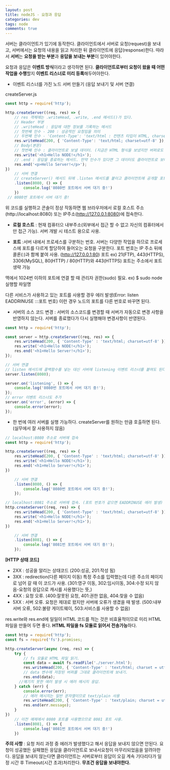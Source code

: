 ```yaml
---  
layout: post
title: nodeJS - 요청과 응답
categories: dev
tags: node
comments: true
---
```


서버는 클라이언트가 있기에 동작한다. 클라이언트에서 서버로 요청(request)을 보내고, 서버에서는 요청의 내용을 읽고 처리한 뒤 클라이언트에 응답(response)한다. 따라서 **서버**는 **요청을 받는 부분**과 **응답을 보내는 부분**이 있어야한다.

요청과 응답은 **이벤트 방식**이라고 생각하면 된다. **클라이언트로부터 요청이 왔을 때 어떤 작업을 수행**할지 **이벤트 리스너로 미리 등록**해두어야한다.

- 이벤트 리스너를 가진 노드 서버 만들기 (응답 보내기 및 서버 연결)

createServer.js

```js
const http = require('http');

http.createServer((req, res) => {
    // res 객체에는 .writeHead, .write, .end 메서드()가 있다.
    // Header 부분
    // .writeHead : 응답에 대한 정보를 기록하는 메서드
    // 첫번째 인수 - 200 : 성공적인 요청임을 의미
    // 두번째 인수 - 'Content-Type': 'text/html : 컨텐츠 타입이 HTML, charset=utf-8 : 한글 표시를 위해
    res.writeHead(200, { 'Content-Type': 'text/html; charset=utf-8' });
    // Body(본문)
    // 첫번째 인수 : 클라이언트로 보낼 데이터. (지금은 HTML 형식을 보냈지만 버퍼로도 보낼 수 있다.) 또한 여러번 호출해서 데이터를 여러개 보내도 된다.
    res.write('<h1>Hello NODE!</h1>');
    // .end : 응답을 종료하는 메서드. 만약 인수가 있다면 그 데이터도 클라이언트로 보내고 응답을 종료한다.
    res.end('<p>Hello Server!</p>');
})  
    // 서버 연결
    // createServer() 메서드 뒤에 .listen 메서드를 붙이고 클라이언트에 공개할 포트번호와 포트 연결 완료 후 실행될 콜백함수를 넣는다. 이제 이 파일을 실행하면 서버는 8080 포트에서 요청이 오기를 기다린다.
    .listen(8080, () => {
        console.log('8080번 포트에서 서버 대기 중!')
    })
 // 8080번 포트에서 서버 대기 중!
```

위 코드를 실행하고 콘솔이 정상 작동하면 웹 브라우저에서 로컬 호스트 주소(http://localhost:8080) 또는 IP주소(http://127.0.0.1:8080)에 접속한다.

- **로컬 호스트** : 현재 컴퓨터으 내부주소(외부에서 접근 할 수 없고 자신의 컴퓨터에서만 접근 가능). 서버 개발 시 테스트 용으로 사용.

- **포트** :서버 내에서 프로세스를 구분하는 번호. 서버는 다양한 작업을 하므로 프로세스에 포트를 다르게 할당하여 들어오는 요청을 구분한다. 포트 번호는 IP 주소 뒤에 콜론(:)과 함께 붙여 사용. (http://127.0.0.1:80)
포트 ex) 21(FTP), 443(HTTPS), 3306(MySQL), 80(HTTP) / 80(HTTP)와 443(HTTPS) 포트는 주소에서 포트 생략 가능

맥에서 1024번 이하의 포트에 연결 할 때 관리자 권한(sudo) 필요. ex) $ sudo node 실행할 파일명

다른 서비스가 사용하고 있는 포트를 사용할 경우 에러 발생(Error: listen EADDRINUSE :::포트 번호) 이런 경우 노드의 포트를 다른 번호로 바꾸면 된다.

- 서버의 소스 코드 변경 : 서버의 소스코드를 변경할 때 서버가 자동으로 변경 사항을 반영하지 않는다. 서버를 종료했다가 다시 실행해야 변경사항이 반영된다.

```js
const http = require('http');

const server = http.createServer((req, res) => {
    res.writeHead(200, { 'Content-Type' : 'text/html; charset=utf-8' });
    res.write('<h1>Hello NODE!</h1>');
    res.end('<h1>Hello Server!</h1>');
});

// 서버 연결
// listen 메서드에 콜백함수를 넣는 대신 서버에 listening 이벤트 리스너를 붙여도 된다.
server.listen(8080);

server.on('listening', () => {
    console.log('8080번 포트에서 서버 대기 중!');
});
// error 이벤트 리스너도 추가
server.on('error', (error) => {
    console.error(error);
});
```

- 한 번에 여러 서버를 실행 가능하다. createServer를 원하는 만큼 호출하면 된다. (실무에서 잘 사용하지 않음)

```js
// localhost:8080 주소로 서버에 접속
const http = require('http');

http.createServer((req, res) => {
    res.writeHead(200, { 'Content-Type' : 'text/html; charset=utf-8' });
    res.write('<h1>Hello NODE!</h1>');
    res.end('<h1>Hello Server!</h1>');
})

    // 서버 연결
    .listen(8080, () => {
        console.log('8080번 포트에서 서버 대기 중!');
    });

// localhost:8081 주소로 서버에 접속. (포트 번호가 같으면 EADDRINUSE 에러 발생)
http.createServer((req, res) => {
    res.writeHead(200, { 'Content-Type' : 'text/html; charset=utf-8' });
    res.write('<h1>Hello NODE!</h1>');
    res.end('<h1>Hello Server!</h1>');
})

    // 서버 연결
    .listen(8081, () => {
        console.log('8081번 포트에서 서버 대기 중!');
    });
```

**[HTTP 상태 코드]**
- 2XX : 성공을 알리는 상태코드 (200:성공, 201:작성 됨)
- 3XX : redirection(다른 페이지 이동) 특정 주소를 입력했는데 다른 주소의 페이지로 넘어 갈 때 이 코드가 사용. (301:영구 이동, 302:임시이동, 304:수정 되지 않음-요청의 응답으로 캐시를 사용했다는 뜻,)
- 4XX : 요청 오류. (400:잘못된 요청, 401:권한 없음, 404:찾을 수 없음)
- 5XX : 서버 오류. 요청은 제대로 왔지만 서버에 오류가 생겼을 때 발생. (500:내부 서버 오류, 502:불량 게이트웨이, 503:서비스를 사용할 수 없음)

res.write와 res.end에 일일이 HTML 코드를 적는 것은 비효율적이므로 미리 HTML 파일을 만들어 두면 좋다. **HTML 파일을 fs 모듈로 읽어서 전송가능**하다.

```js
const http = require('http');
const fs = require('fs').promises;

http.createServer(async (req, res) => {
    try {
        // fs 모듈로 HTML 파일 읽기. 
        const data = await fs.readFile('./server.html');
        res.writeHead(200, { 'Content-Type' : 'text/html; charset = utf-8' });
        // data 변수에 저장된 버퍼를 그대로 클라이언트에 보내기.
        res.end(data);
      //예기치 못한 에러 발생 시 에러 메시지 응답.
    } catch (err) {
        console.error(err);
        // 에러 메시지는 일반 문자열이므로 text/plain 사용
        res.writeHead(200, { 'Content-Type' : 'text/plain; charset = utf-8' });
        res.end(err.message);
    }
})  
    // 이전 예제에서 8080 포트를 사용했으므로 8081 포트 사용.
    .listen(8081, () => {
        console.log('8081번 포트에서 서버 대기 중!')
    })
```

**주의 사항** : 요청 처리 과정 중 에러가 발생했다고 해서 응답을 보내지 않으면 안된다. 요청이 성공했든 실패했든 응답을 클라이언트로 보내서요청이 마무리되었음을 알려야한다. 응답을 보내지 않는다면 클라이언트는 서버로부터 응답이 오길 계속 기다리다가 일정 시간 후 Timeout(시간 초과)처리한다. **무조건 응답을 보내야한다.** 
